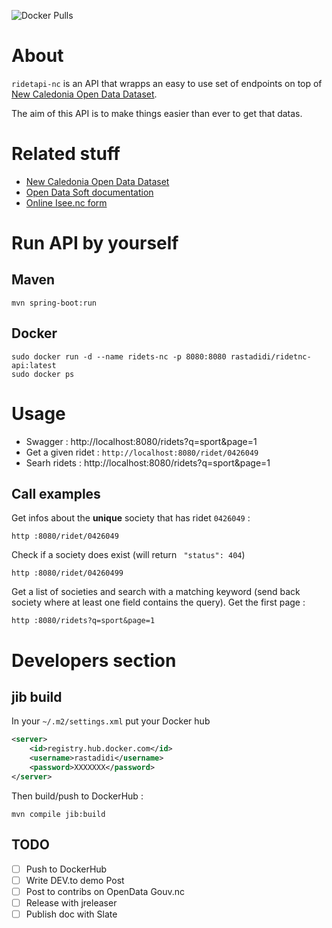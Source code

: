 ![Docker Pulls](https://img.shields.io/docker/pulls/rastadidi/ridetnc-api)

# About

`ridetapi-nc` is an API that wrapps an easy to use set of endpoints on top of
[New Caledonia Open Data Dataset](https://data.gouv.nc/explore/dataset/entreprises-actives-au-ridet/).

The aim of this API is to make things easier than ever to get that datas.

# Related stuff

- [New Caledonia Open Data Dataset](https://data.gouv.nc/explore/dataset/entreprises-actives-au-ridet/)
- [Open Data Soft documentation](https://help.opendatasoft.com/apis/ods-search-v1/#dataset-search-api)
- [Online Isee.nc form](https://avisridet.isee.nc/)

# Run API by yourself

## Maven

```
mvn spring-boot:run
```

## Docker

```
sudo docker run -d --name ridets-nc -p 8080:8080 rastadidi/ridetnc-api:latest
sudo docker ps
```

# Usage

- Swagger : http://localhost:8080/ridets?q=sport&page=1
- Get a given ridet : `http://localhost:8080/ridet/0426049`
- Searh ridets : http://localhost:8080/ridets?q=sport&page=1

## Call examples

Get infos about the **unique** society that has ridet `0426049` :

```
http :8080/ridet/0426049
```

Check if a society does exist (will return ` "status": 404`)

```
http :8080/ridet/04260499
```

Get a list of societies and search with a matching keyword (send back society where at least one field
contains the query). Get the first page :

```
http :8080/ridets?q=sport&page=1
```

# Developers section

## jib build

In your `~/.m2/settings.xml` put your Docker hub

```xml
<server>
    <id>registry.hub.docker.com</id>
    <username>rastadidi</username>
    <password>XXXXXXX</password>
</server>
```

Then build/push to DockerHub :

```
mvn compile jib:build
```

## TODO

- [ ] Push to DockerHub
- [ ] Write DEV.to demo Post
- [ ] Post to contribs on OpenData Gouv.nc
- [ ] Release with jreleaser
- [ ] Publish doc with Slate
